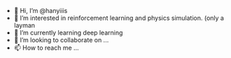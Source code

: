 - 👋 Hi, I’m @hanyiiis
- 👀 I’m interested in reinforcement learning and physics simulation. (only a layman
- 🌱 I’m currently learning deep learning
- 💞️ I’m looking to collaborate on ...
- 📫 How to reach me ...

<!---
hanyiiis/hanyiiis is a ✨ special ✨ repository because its `README.md` (this file) appears on your GitHub profile.
You can click the Preview link to take a look at your changes.
--->
